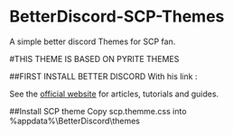 # BetterDiscord-SCP-Themes
A simple better discord Themes for SCP fan.

#THIS THEME IS BASED ON PYRITE THEMES



##FIRST INSTALL BETTER DISCORD With his link : 

See the [official website](https://betterdiscord.app/) for articles, tutorials and guides.


##Install SCP theme
Copy scp.themme.css into %appdata%\BetterDiscord\themes
